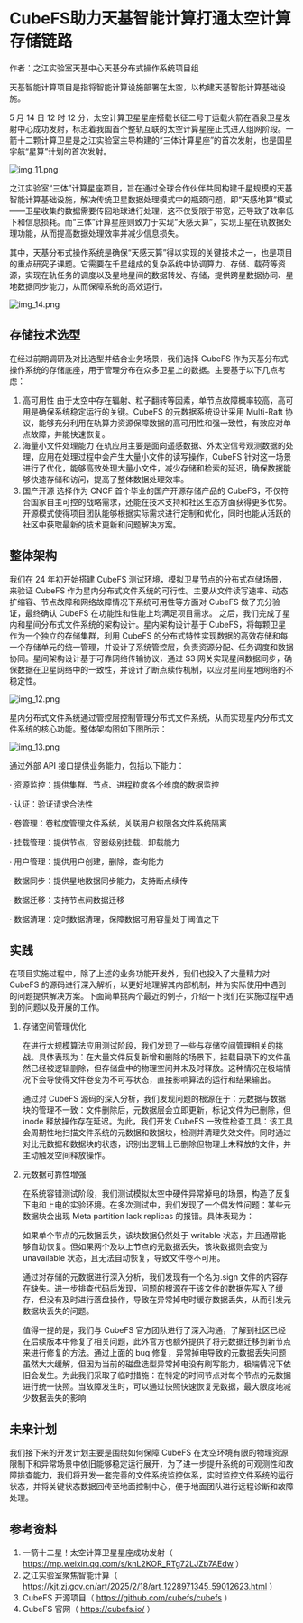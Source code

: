 # CubeFS助力天基智能计算打通太空计算存储链路

作者：之江实验室天基中心天基分布式操作系统项目组

天基智能计算项目是指将智能计算设施部署在太空，以构建天基智能计算基础设施。

5 月 14 日 12 时 12 分，太空计算卫星星座搭载长征二号丁运载火箭在酒泉卫星发射中心成功发射，标志着我国首个整轨互联的太空计算星座正式进入组网阶段。一箭十二颗计算卫星是之江实验室主导构建的“三体计算星座”的首次发射，也是国星宇航“星算”计划的首次发射。

![img_11.png](/images/blog/5/img_11.png)

之江实验室“三体”计算星座项目，旨在通过全球合作伙伴共同构建千星规模的天基智能计算基础设施，解决传统卫星数据处理模式中的瓶颈问题，即“天感地算”模式——卫星收集的数据需要传回地球进行处理，这不仅受限于带宽，还导致了效率低下和信息损耗。而“三体”计算星座则致力于实现“天感天算”，实现卫星在轨数据处理功能，从而提高数据处理效率并减少信息损失。

其中，天基分布式操作系统是确保“天感天算”得以实现的关键技术之一，也是项目的重点研究子课题。它需要在千星组成的复杂系统中协调算力、存储、载荷等资源，实现在轨任务的调度以及星地星间的数据转发、存储，提供跨星数据协同、星地数据同步能力，从而保障系统的高效运行。

![img_14.png](/images/blog/5/img_14.png)

## 存储技术选型
在经过前期调研及对比选型并结合业务场景，我们选择 CubeFS 作为天基分布式操作系统的存储底座，用于管理分布在众多卫星上的数据。主要基于以下几点考虑：
1. 高可用性
   由于太空中存在辐射、粒子翻转等因素，单节点故障概率较高，高可用是确保系统稳定运行的关键。CubeFS 的元数据系统设计采用 Multi-Raft 协议，能够充分利用在轨算力资源保障数据的高可用性和强一致性，有效应对单点故障，并能快速恢复。
2. 海量小文件处理能力
   在轨应用主要是面向遥感数据、外太空信号观测数据的处理，应用在处理过程中会产生大量小文件的读写操作，CubeFS 针对这一场景进行了优化，能够高效处理大量小文件，减少存储和检索的延迟，确保数据能够快速存储和访问，提高了整体数据处理效率。
3. 国产开源
   选择作为 CNCF 首个毕业的国产开源存储产品的 CubeFS，不仅符合国家自主可控的战略需求，还能在技术支持和社区生态方面获得更多优势。开源模式使得项目团队能够根据实际需求进行定制和优化，同时也能从活跃的社区中获取最新的技术更新和问题解决方案。

## 整体架构
我们在 24 年初开始搭建 CubeFS 测试环境，模拟卫星节点的分布式存储场景，来验证 CubeFS 作为星内分布式文件系统的可行性。主要从文件读写速率、动态扩缩容、节点故障和网络故障情况下系统可用性等方面对 CubeFS 做了充分验证，最终确认 CubeFS 在功能性和性能上均满足项目需求。
之后，我们完成了星内和星间分布式文件系统的架构设计。星内架构设计基于 CubeFS，将每颗卫星作为一个独立的存储集群，利用 CubeFS 的分布式特性实现数据的高效存储和每一个存储单元的统一管理，并设计了系统管控层，负责资源分配、任务调度和数据协同。星间架构设计基于可靠网络传输协议，通过 S3 网关实现星间数据同步，确保数据在卫星网络中的一致性，并设计了断点续传机制，以应对星间星地网络的不稳定性。

![img_12.png](/images/blog/5/img_12.png)

星内分布式文件系统通过管控层控制管理分布式文件系统，从而实现星内分布式文件系统的核心功能。整体架构图如下图所示：

![img_13.png](/images/blog/5/img_13.png)

通过外部 API 接口提供业务能力，包括以下能力：

· 资源监控：提供集群、节点、进程粒度各个维度的数据监控 

· 认证：验证请求合法性

· 卷管理：卷粒度管理文件系统，关联用户权限各文件系统隔离

· 挂载管理：提供节点，容器级别挂载、卸载能力

· 用户管理：提供用户创建，删除，查询能力

· 数据同步：提供星地数据同步能力，支持断点续传

· 数据迁移：支持节点间数据迁移

· 数据清理：定时数据清理，保障数据可用容量处于阈值之下

## 实践
在项目实施过程中，除了上述的业务功能开发外，我们也投入了大量精力对 CubeFS 的源码进行深入解析，以更好地理解其内部机制，并为实际使用中遇到的问题提供解决方案。下面简单挑两个最近的例子，介绍一下我们在实施过程中遇到的问题以及开展的工作。
1. 存储空间管理优化

   在进行大规模算法应用测试阶段，我们发现了一些与存储空间管理相关的挑战。具体表现为：在大量文件反复新增和删除的场景下，挂载目录下的文件虽然已经被逻辑删除，但存储盘中的物理空间并未及时释放。这种情况在极端情况下会导使得文件卷变为不可写状态，直接影响算法的运行和结果输出。
   
   通过对 CubeFS 源码的深入分析，我们发现问题的根源在于：元数据与数据块的管理不一致：文件删除后，元数据层会立即更新，标记文件为已删除，但 inode 释放操作存在延迟。为此，我们开发 CubeFS 一致性检查工具：该工具会周期性地扫描文件系统的元数据和数据块，检测并清理失效文件。同时通过对比元数据和数据块的状态，识别出逻辑上已删除但物理上未释放的文件，并主动触发空间释放操作。
2. 元数据可靠性增强

   在系统容错测试阶段，我们测试模拟太空中硬件异常掉电的场景，构造了反复下电和上电的实验环境。在多次测试中，我们发现了一个偶发性问题：某些元数据块会出现 Meta partition lack replicas 的报错。具体表现为：
   
   如果单个节点的元数据丢失，该块数据仍然处于 writable 状态，并且通常能够自动恢复。但如果两个及以上节点的元数据丢失，该块数据则会变为 unavailable 状态，且无法自动恢复，导致文件卷不可用。
   
   通过对存储的元数据进行深入分析，我们发现有一个名为.sign 文件的内容存在缺失。进一步排查代码后发现，问题的根源在于该文件的数据先写入了缓存，但没有及时进行落盘操作，导致在异常掉电时缓存数据丢失，从而引发元数据块丢失的问题。
   
   值得一提的是，我们与 CubeFS 官方团队进行了深入沟通，了解到社区已经在后续版本中修复了相关问题，此外官方也额外提供了将元数据迁移到新节点来进行修复的方法。通过上面的 bug 修复，异常掉电导致的元数据丢失问题虽然大大缓解，但因为当前的磁盘选型异常掉电没有刷写能力，极端情况下依旧会发生。为此我们采取了临时措施：在特定的时间节点对每个节点的元数据进行统一快照。当故障发生时，可以通过快照快速恢复元数据，最大限度地减少数据丢失的影响

## 未来计划
我们接下来的开发计划主要是围绕如何保障 CubeFS 在太空环境有限的物理资源限制下和异常场景中依旧能够稳定运行展开，为了进一步提升系统的可观测性和故障排查能力，我们将开发一套完善的文件系统监控体系，实时监控文件系统的运行状态，并将关键状态数据回传至地面控制中心，便于地面团队进行远程诊断和故障处理。

## 参考资料
1. 一箭十二星！太空计算卫星星座成功发射（ https://mp.weixin.qq.com/s/knL2KOR_RTg72LJZb7AEdw ）
2. 之江实验室聚焦智能计算（ https://kjt.zj.gov.cn/art/2025/2/18/art_1228971345_59012623.html ）
3. CubeFS 开源项目（ https://github.com/cubefs/cubefs ）
4. CubeFS 官网（ https://cubefs.io/ ）

 